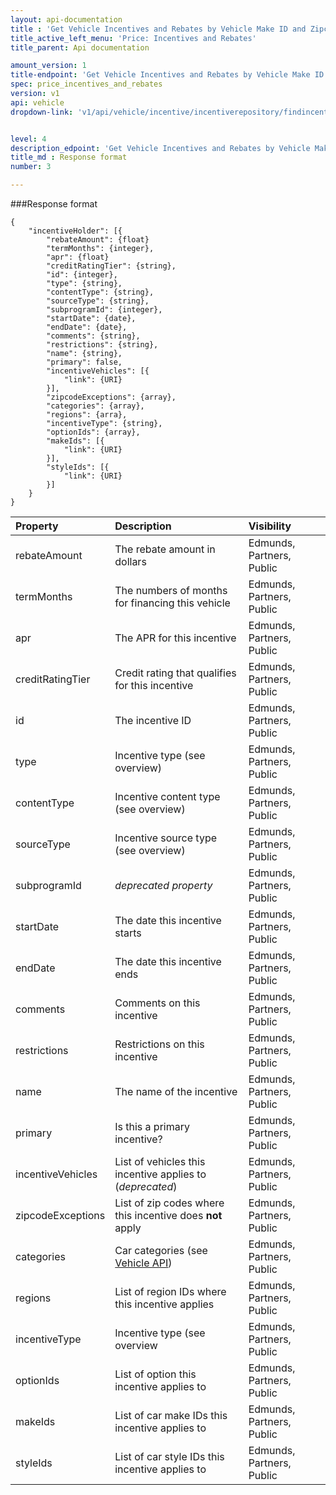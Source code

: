 ```yaml
---
layout: api-documentation
title : 'Get Vehicle Incentives and Rebates by Vehicle Make ID and Zipcode'
title_active_left_menu: 'Price: Incentives and Rebates'
title_parent: Api documentation

amount_version: 1
title-endpoint: 'Get Vehicle Incentives and Rebates by Vehicle Make ID and Zipcode'
spec: price_incentives_and_rebates
version: v1
api: vehicle
dropdown-link: 'v1/api/vehicle/incentive/incentiverepository/findincentivesbymakeidandzipcode'


level: 4
description_edpoint: 'Get Vehicle Incentives and Rebates by Vehicle Make ID and Zipcode'
title_md : Response format
number: 3

---
```


###Response format

	{
	    "incentiveHolder": [{
	        "rebateAmount": {float}
	        "termMonths": {integer},
	        "apr": {float}
	        "creditRatingTier": {string},
	        "id": {integer},
	        "type": {string},
	        "contentType": {string},
	        "sourceType": {string},
	        "subprogramId": {integer},
	        "startDate": {date},
	        "endDate": {date},
	        "comments": {string},
	        "restrictions": {string},
	        "name": {string},
	        "primary": false,
	        "incentiveVehicles": [{
	            "link": {URI}
	        }],
	        "zipcodeExceptions": {array},
	        "categories": {array},
	        "regions": {arra},
	        "incentiveType": {string},
	        "optionIds": {array},
	        "makeIds": [{
	            "link": {URI}
	        }],
	        "styleIds": [{
	            "link": {URI}
	        }]
	    }
	}
	
| Property      	| Description                                              	| Visibility                |
|:------------------|:----------------------------------------------------------|:------------------------- |
| rebateAmount  	| The rebate amount in dollars			                   	| Edmunds, Partners, Public |
| termMonths		| The numbers of months for financing this vehicle         	| Edmunds, Partners, Public |
| apr				| The APR for this incentive			                   	| Edmunds, Partners, Public |
| creditRatingTier  | Credit rating that qualifies for this incentive          	| Edmunds, Partners, Public |
| id				| The incentive ID						                   	| Edmunds, Partners, Public |
| type  			| Incentive type (see overview)				                | Edmunds, Partners, Public |
| contentType  		| Incentive content type (see overview)		                | Edmunds, Partners, Public |
| sourceType  		| Incentive source type (see overview)				        | Edmunds, Partners, Public |
| subprogramId	 	| *deprecated property*				                   		| Edmunds, Partners, Public |
| startDate  		| The date this incentive starts		                   	| Edmunds, Partners, Public |
| endDate  			| The date this incentive ends			                   	| Edmunds, Partners, Public |
| comments  		| Comments on this incentive			                   	| Edmunds, Partners, Public |
| restrictions  	| Restrictions on this incentive			                   	| Edmunds, Partners, Public |
| name  			| The name of the incentive				                   	| Edmunds, Partners, Public |
| primary  			| Is this a primary incentive?			                   	| Edmunds, Partners, Public |
| incentiveVehicles | List of vehicles this incentive applies to (*deprecated*)	| Edmunds, Partners, Public |
| zipcodeExceptions | List of zip codes where this incentive does **not** apply | Edmunds, Partners, Public |
| categories		| Car categories (see [Vehicle API](/api-documentation/vehicle/))   	| Edmunds, Partners, Public |
| regions  			| List of region IDs where this incentive applies           	| Edmunds, Partners, Public |
| incentiveType  	| Incentive type (see overview			                   	| Edmunds, Partners, Public |
| optionIds  		| List of option this incentive applies to                 	| Edmunds, Partners, Public |
| makeIds  			| List of car make IDs this incentive applies to           	| Edmunds, Partners, Public |
| styleIds		  	| List of car style IDs this incentive applies to			| Edmunds, Partners, Public |



